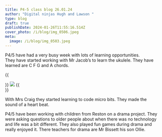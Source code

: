 ```yaml
---
title: P4-5 class blog 26.01.24
author: "Digital ninjas Hugh and Lawson "
type: blog
draft: true
publishDate: 2024-01-26T11:55:16.514Z
cover_photo: /i/blog/img_0506.jpeg
meta:
  image: /i/blog/img_0503.jpeg
---
```


P4/5 have had a very busy week with lots of learning opportunities. \
They have started working with Mr Jacob’s to learn the ukulele. They have learned are C F G and A chords.

{{<aside side="right">}}
![](/i/blog/img_0504.jpeg)
{{</aside>}}

With Mrs Craig they started learning to  code micro bits. They made the sound of a heart beat.

P4/5 have been working with children from Reston on a drama project. They were asking questions to older people about when there was no technology and life was a bit different. They also played fun games during drama and really enjoyed it. There teachers for drama are Mr Bissett his son Ollie. 
